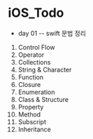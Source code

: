 # iOS_Todo

- day 01
-- swift 문법 정리
1. Control Flow
2. Operator
3. Collections
4. String & Character
5. Function
6. Closure
7. Enumeration
8. Class & Structure
9. Property
10. Method
11. Subscript
12. Inheritance
